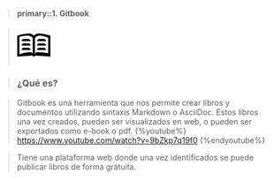 > #### primary::1. Gitbook 

> ![](../../icons/gitbook.PNG)

> ### ¿Qué es?  


> Gitbook es una herramienta que nos permite crear libros y
documentos utilizando sintaxis Markdown o AsciiDoc. Estos
libros una vez creados, pueden ser visualizados en web, o
pueden ser exportados como e-book o pdf. {%youtube%} https://www.youtube.com/watch?v=9bZkp7q19f0 {%endyoutube%}

> Tiene una plataforma web donde una vez identificados se puede publicar libros de forma gratuita.
